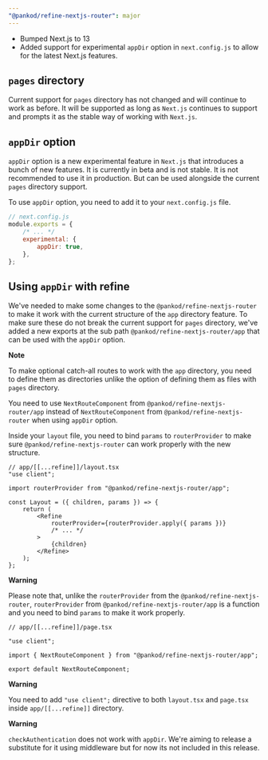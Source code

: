 ```yaml
---
"@pankod/refine-nextjs-router": major
---
```


- Bumped Next.js to 13
- Added support for experimental `appDir` option in `next.config.js` to allow for the latest Next.js features.


## `pages` directory

Current support for `pages` directory has not changed and will continue to work as before. It will be supported as long as `Next.js` continues to support and prompts it as the stable way of working with `Next.js`.

## `appDir` option

`appDir` option is a new experimental feature in `Next.js` that introduces a bunch of new features. It is currently in beta and is not stable. It is not recommended to use it in production. But can be used alongside the current `pages` directory support.

To use `appDir` option, you need to add it to your `next.config.js` file.

```js
// next.config.js
module.exports = {
    /* ... */
    experimental: {
        appDir: true,
    },
};
```

## Using `appDir` with **refine**

We've needed to make some changes to the `@pankod/refine-nextjs-router` to make it work with the current structure of the `app` directory feature. To make sure these do not break the current support for `pages` directory, we've added a new exports at the sub path `@pankod/refine-nextjs-router/app` that can be used with the `appDir` option.

**Note**

To make optional catch-all routes to work with the `app` directory, you need to define them as directories unlike the option of defining them as files with `pages` directory.

You need to use `NextRouteComponent` from `@pankod/refine-nextjs-router/app` instead of `NextRouteComponent` from `@pankod/refine-nextjs-router` when using `appDir` option.

Inside your `layout` file, you need to bind `params` to `routerProvider` to make sure `@pankod/refine-nextjs-router` can work properly with the new structure.

```tsx
// app/[[...refine]]/layout.tsx
"use client";

import routerProvider from "@pankod/refine-nextjs-router/app";

const Layout = ({ children, params }) => {
    return (
        <Refine
            routerProvider={routerProvider.apply({ params })}
            /* ... */
        >
            {children}
        </Refine>
    );
};
```

**Warning**

Please note that, unlike the `routerProvider` from the `@pankod/refine-nextjs-router`, `routerProvider` from `@pankod/refine-nextjs-router/app` is a function and you need to bind `params` to make it work properly.

```tsx
// app/[[...refine]]/page.tsx

"use client";

import { NextRouteComponent } from "@pankod/refine-nextjs-router/app";

export default NextRouteComponent;

```

**Warning**

You need to add `"use client";` directive to both `layout.tsx` and `page.tsx` inside `app/[[...refine]]` directory.

**Warning**

`checkAuthentication` does not work with `appDir`. We're aiming to release a substitute for it using middleware but for now its not included in this release.
